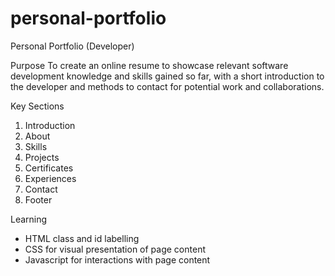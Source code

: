 # personal-portfolio
Personal Portfolio (Developer)

Purpose
To create an online resume to showcase relevant software development knowledge
and skills gained so far, with a short introduction to the developer and methods
to contact for potential work and collaborations.

Key Sections
1. Introduction
2. About
3. Skills
4. Projects
5. Certificates
6. Experiences
7. Contact
8. Footer

<!-- Review upon completion of project -->
Learning 
- HTML class and id labelling
- CSS for visual presentation of page content
- Javascript for interactions with page content